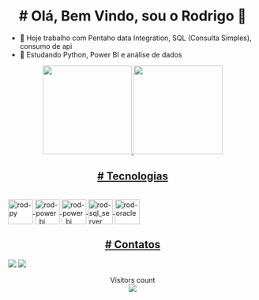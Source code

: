  <h1 align="center"># Olá, Bem Vindo, sou o Rodrigo 👋</h1>


- 🔭 Hoje trabalho com Pentaho data Integration, SQL (Consulta Simples), consumo de api
- 🌱 Estudando Python, Power BI e  análise de dados

<div align="center">
  <a href="https://github.com/rodrigorocha1">
  <img height="180em" src="https://github-readme-stats.vercel.app/api?username=rodrigorocha1&show_icons=true&theme=dracula&include_all_commits=true&count_private=true&locale=pt-br"/>
  <img height="180em" src="https://github-readme-stats.vercel.app/api/top-langs/?username=rodrigorocha1&layout=compact&langs_count=7&theme=dracula&locale=pt-br"/>
</div>

<h2 align="center"># Tecnologias</h1>
<div style="display: inline_block"><br>
  <img align="center" alt="rod-py" height="50" width="50" src="https://cdn.jsdelivr.net/gh/devicons/devicon/icons/python/python-original.svg">
  <img align="center" alt="rod-power_bi" height="50" width="50" src="https://github.com/microsoft/PowerBI-Icons/raw/main/PNG/Power-BI.png">
  <img align="center" alt="rod-power_bi" height="50" width="50" src="https://yt3.ggpht.com/ytc/AMLnZu-zHYbfICJDEel0ighDFOcAN4KklMhvHzwaLlbg=s900-c-k-c0x00ffffff-no-rj">
  <img align="center" alt="rod-sql_server" height="50" width="50" src="https://www.freeiconspng.com/uploads/sql-server-icon-png-8.png">
  <img align="center" alt="rod-oracle" height="50" width="50" src="https://cdn.jsdelivr.net/gh/devicons/devicon/icons/oracle/oracle-original.svg">
</div>


<h2 align="center"># Contatos</h1>
<a href="https://www.dadosinfo.com.br/pagina-inicial" target="_blank"><img src="https://img.shields.io/badge/website-000000?style=for-the-badge&logo=About.me&logoColor=white" target="_blank"></a> 
<a href="https://www.linkedin.com/in/rodrigo-rocha-dados/" target="_blank"><img src="https://img.shields.io/badge/-LinkedIn-%230077B5?style=for-the-badge&logo=linkedin&logoColor=white" target="_blank"></a> 
 
 <p align="center"> 
  Visitors count<br>
  <img src="https://profile-counter.glitch.me/rodrigorocha1/count.svg" />
</p>

 
